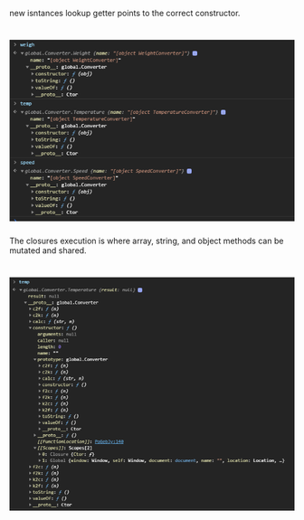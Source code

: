 
new isntances lookup getter points to the correct constructor.

# ![](scope.PNG)


The closures execution is where array, string, and object methods can be mutated and shared.

# ![](temperature.PNG)
